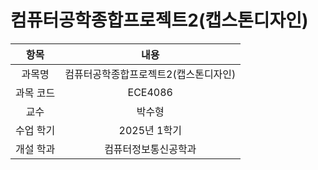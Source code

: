 # 컴퓨터공학종합프로젝트2(캡스톤디자인)
| 항목 | 내용 |
| :-: | :-: |
| 과목명 | 컴퓨터공학종합프로젝트2(캡스톤디자인) |
| 과목 코드 | ECE4086 |
| 교수 | 박수형 |
| 수업 학기 | 2025년 1학기 |
| 개설 학과 | 컴퓨터정보통신공학과 |
